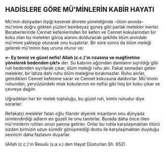 ## HADİSLERE GÖRE MÜ'MİNLERİN KABİR HAYATI

Mü'min dünyadan ilişiği keserek âhirete yöneldiğinde -ölüm anında- mü'mine doğru gök­ten yüzleri bembeyaz güneş gibi parlak melek­ler inerler. Beraberlerinde Cennet kefenlerinden bir kefen ve Cennet kokularından bir koku olan bu melekler görüş alanını dolduracak şekilde ölüm anındaki mü'mine yaklaşıp oturarak onu kuşatırlar. Bir süre sonra da ölüm meleği gele­rek mü'minin baş ucuna oturur ve:

**«- Ey temiz ve güzel nefis! Allah (c.c.)'ın rızasına ve mağfiretine yönelerek bedenden çık!»** der. Su kabının ağzından damlanın sıyrıl­dığı gibi ruh bedenden sıyrılarak çıkar, ölüm meleği ruhu alır. Fakat semadan gelen melek­ler, bir lahza dahi ruhu ölüm meleğine bırak­mazlar. Ruhu alırlar, getirdikleri Cennet kefeni­ne sarar ve Cennet kokusuna daldırırlar. Mü'­minin ruhundan, yeryüzündeki misk kokuları­nın en nefisi gibi hoş bir koku çıkar ve çevreye dağılır.

Uğradıkları her bir melek topluluğu, bu gü­zel ruh, kimin ruhudur diye sorarlar:

Refakatçi melekler falan oğlu filandır diye­rek insanların onu dünyada isimlendirdiği ad­ların en güzeli ile onu tanıtırlar. Burada daha önce ölen mü'minlerin ruhları onun yanına ge­lirler. Onlar bu ruhla karşılaşmaktan ötürü siz­den birinizin uzun süredir görüşmediği dostu ile karşılaşmaktan duyduğu sevincin daha faz­lasını duyarlar.

(Allah (c.c.)'ın Resulü (s.a.v.) den Hayat Düsturları Sh. 652)

